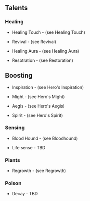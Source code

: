 ## Talents

### Healing

* Healing Touch - (see Healing Touch)

* Revival - (see Revival)

* Healing Aura - (see Healing Aura)

* Resotration - (see Restoration)

## Boosting
 
* Inspiration - (see Hero's Inspiration)
 
* Might - (see Hero's Might)
 
* Aegis - (see Hero's Aegis)
 
* Spirit - (see Hero's Spirit) 

### Sensing

* Blood Hound - (see Bloodhound)

* Life sense - TBD

### Plants

* Regrowth - (see Regrowth)

### Poison

* Decay - TBD